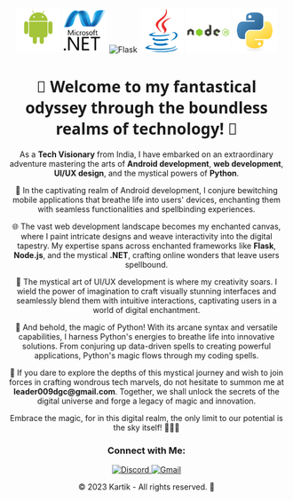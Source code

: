 <div align="center">
  <img src="https://raw.githubusercontent.com/devicons/devicon/master/icons/android/android-original-wordmark.svg" alt="Android" width="80" height="80" />
  <img src="https://raw.githubusercontent.com/devicons/devicon/master/icons/dot-net/dot-net-original-wordmark.svg" alt=".NET" width="80" height="80" />
  <img src="https://www.vectorlogo.zone/logos/pocoo_flask/pocoo_flask-icon.svg" alt="Flask" width="80" height="80" />
  <img src="https://raw.githubusercontent.com/devicons/devicon/master/icons/java/java-original.svg" alt="Java" width="80" height="80" />
  <img src="https://raw.githubusercontent.com/devicons/devicon/master/icons/nodejs/nodejs-original-wordmark.svg" alt="Node.js" width="80" height="80" />
  <img src="https://raw.githubusercontent.com/devicons/devicon/master/icons/python/python-original.svg" alt="Python" width="80" height="80" />
</div>

<h1 align="center"><span style="font-family: 'Segoe UI', Tahoma, Geneva, Verdana, sans-serif;">🚀 Welcome to my fantastical odyssey through the boundless realms of technology! 👋</span></h1>

<p align="center">
  As a <strong>Tech Visionary</strong> from India, I have embarked on an extraordinary adventure mastering the arts of <strong>Android development</strong>, <strong>web development</strong>, <strong>UI/UX design</strong>, and the mystical powers of <strong>Python</strong>.
</p>

<p align="center">
  📱 In the captivating realm of Android development, I conjure bewitching mobile applications that breathe life into users' devices, enchanting them with seamless functionalities and spellbinding experiences.
</p>

<p align="center">
  🌐 The vast web development landscape becomes my enchanted canvas, where I paint intricate designs and weave interactivity into the digital tapestry. My expertise spans across enchanted frameworks like <strong>Flask</strong>, <strong>Node.js</strong>, and the mystical <strong>.NET</strong>, crafting online wonders that leave users spellbound.
</p>

<p align="center">
  🎨 The mystical art of UI/UX development is where my creativity soars. I wield the power of imagination to craft visually stunning interfaces and seamlessly blend them with intuitive interactions, captivating users in a world of digital enchantment.
</p>

<p align="center">
  🐍 And behold, the magic of Python! With its arcane syntax and versatile capabilities, I harness Python's energies to breathe life into innovative solutions. From conjuring up data-driven spells to creating powerful applications, Python's magic flows through my coding spells.
</p>

<p align="center">
  📧 If you dare to explore the depths of this mystical journey and wish to join forces in crafting wondrous tech marvels, do not hesitate to summon me at <strong>leader009dgc@gmail.com</strong>. Together, we shall unlock the secrets of the digital universe and forge a legacy of magic and innovation.
</p>

<p align="center">
  Embrace the magic, for in this digital realm, the only limit to our potential is the sky itself! 🌟✨🔮
</p>

<h3 align="center">Connect with Me:</h3>
<p align="center">
  <a href="https://discord.gg/kv009dgc#1624" target="_blank">
    <img src="https://raw.githubusercontent.com/rahuldkjain/github-profile-readme-generator/master/src/images/icons/Social/discord.svg" alt="Discord" width="40" height="40" />
  </a>
  <a href="mailto:manager009dgc@gmail.com" target="_blank">
    <img src="https://raw.githubusercontent.com/simple-icons/simple-icons/develop/icons/gmail.svg" alt="Gmail" width="40" height="40" />
  </a>
</p>

<p align="center">&copy; 2023 Kartik - All rights reserved. 🎉</p>
